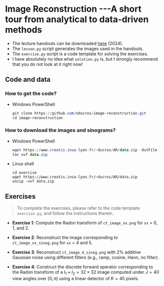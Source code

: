 # Image Reconstruction ---A short tour from analytical to data-driven methods

* The lecture handouts can be downloaded [here](https://www.creatis.insa-lyon.fr/~ducros/AR/AR_lecture_handout_2024.pdf) (2024).
* The `lesson.py` script generates the images used in the handouts.
* The `exercise.py` script is a code template for solving the exercises.
* I have absolutely no idea what `solution.py` is, but I strongly recommend that you do not look at it right now!

## Code and data
### How to get the code?
* Windows PowerShell
    ```powershell
    git clone https://github.com/nducros/image-reconstruction.git
    cd image-reconstruction
    ```

### How to download the images and sinograms?
* Windows PowerShell
    ```powershell
    wget https://www.creatis.insa-lyon.fr/~ducros/AR/data.zip -OutFile data.zip
    tar xvf data.zip
    ```

* Linux shell
    ```shell
    cd exercise
    wget https://www.creatis.insa-lyon.fr/~ducros/AR/data.zip
    unzip -xvf data.zip
    ```

## Exercises

> To complete the exercises, please refer to the code template `exercise.py`, and follow the instructions therein.

* **Exercise 1**: Compute the Radon transform of `ct_image_xx.png` for `xx` = 0, 1, and 2.

* **Exercise 2**: Reconstruct the image corresponding to `ct_image_xx_sinog.png` for `xx` = 4 and 5.

* **Exercise 3**: Reconstruct `ct_image_4_sinog.png` with 2% additive Gaussian noise using different filters (e.g., ramp, cosine, Hann, no filter).

* **Exercise 4**: Construct the discrete forward operator corresponding to the Radon transform of a $I_1\times I_2 = 32 \times 32$ image computed under $J = 40$ view angles over $[0,\pi)$ using a linear detector of $K = 45$ pixels.

